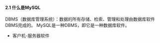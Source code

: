 #### 2.1 什么是MySQL
DBMS（数据库管理系统）：数据的所有存储、检索、管理和处理由数据库软件DBMS完成的。
MySQL是一种DBMS，即它是一种数据库软件。
- 客户机-服务器软件
